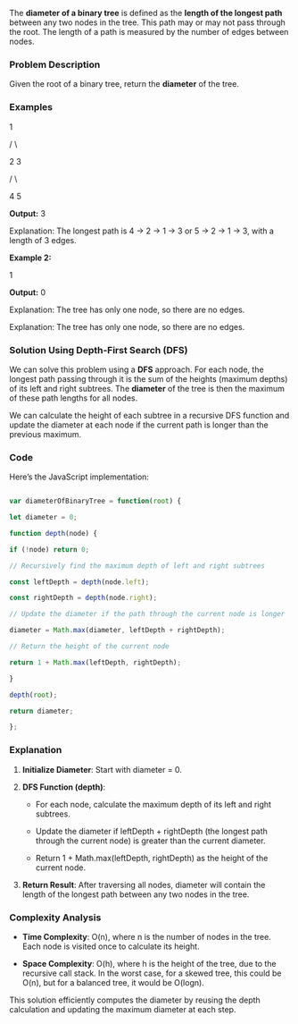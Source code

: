 The **diameter of a binary tree** is defined as the **length of the longest path** between any two nodes in the tree. This path may or may not pass through the root. The length of a path is measured by the number of edges between nodes.

### Problem Description

Given the root of a binary tree, return the **diameter** of the tree.

### Examples

1

/ \\

2 3

/ \\

4 5

**Output:** 3

Explanation: The longest path is 4 → 2 → 1 → 3 or 5 → 2 → 1 → 3, with a length of 3 edges.

**Example 2:**

1

**Output:** 0

Explanation: The tree has only one node, so there are no edges.

Explanation: The tree has only one node, so there are no edges.

### Solution Using Depth-First Search (DFS)

We can solve this problem using a **DFS** approach. For each node, the longest path passing through it is the sum of the heights (maximum depths) of its left and right subtrees. The **diameter** of the tree is then the maximum of these path lengths for all nodes.

We can calculate the height of each subtree in a recursive DFS function and update the diameter at each node if the current path is longer than the previous maximum.

### Code

Here’s the JavaScript implementation:

``` javascript

var diameterOfBinaryTree = function(root) {

let diameter = 0;

function depth(node) {

if (!node) return 0;

// Recursively find the maximum depth of left and right subtrees

const leftDepth = depth(node.left);

const rightDepth = depth(node.right);

// Update the diameter if the path through the current node is longer

diameter = Math.max(diameter, leftDepth + rightDepth);

// Return the height of the current node

return 1 + Math.max(leftDepth, rightDepth);

}

depth(root);

return diameter;

};

```

### Explanation

1.  **Initialize Diameter**: Start with diameter = 0.
    
2.  **DFS Function (depth)**:
    
    *   For each node, calculate the maximum depth of its left and right subtrees.
        
    *   Update the diameter if leftDepth + rightDepth (the longest path through the current node) is greater than the current diameter.
        
    *   Return 1 + Math.max(leftDepth, rightDepth) as the height of the current node.
        
3.  **Return Result**: After traversing all nodes, diameter will contain the length of the longest path between any two nodes in the tree.
    

### Complexity Analysis

*   **Time Complexity**: O(n), where n is the number of nodes in the tree. Each node is visited once to calculate its height.
    
*   **Space Complexity**: O(h), where h is the height of the tree, due to the recursive call stack. In the worst case, for a skewed tree, this could be O(n), but for a balanced tree, it would be O(logn).
    

This solution efficiently computes the diameter by reusing the depth calculation and updating the maximum diameter at each step.
